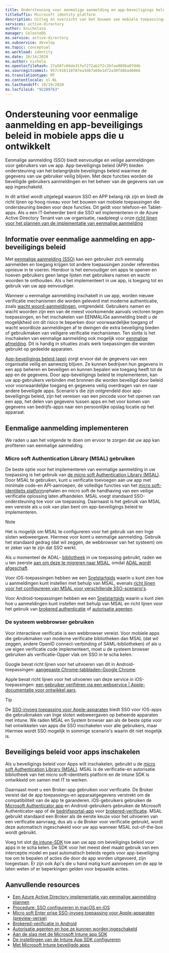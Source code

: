```yaml
---
title: Ondersteuning voor eenmalige aanmelding en app-beveiligings beleid in mobiele apps die u ontwikkelt | Azure
titleSuffix: Microsoft identity platform
description: Uitleg en overzicht van het bouwen van mobiele toepassingen die ondersteuning bieden voor eenmalige aanmelding en app-beveiligings beleid
services: active-directory
author: knicholasa
manager: CelesteDG
ms.service: active-directory
ms.subservice: develop
ms.topic: conceptual
ms.workload: identity
ms.date: 10/14/2020
ms.author: nichola
ms.openlocfilehash: 27a58fc66de31fef272ab2f2c2bfaa9896a07d4b
ms.sourcegitcommit: 957c916118f87ea3d67a60e1d72a30f48bad0db6
ms.translationtype: MT
ms.contentlocale: nl-NL
ms.lasthandoff: 10/19/2020
ms.locfileid: "92209763"
---
```

# <a name="support-single-sign-on-and-app-protection-policies-in-mobile-apps-you-develop"></a>Ondersteuning voor eenmalige aanmelding en app-beveiligings beleid in mobiele apps die u ontwikkelt

Eenmalige aanmelding (SSO) biedt eenvoudige en veilige aanmeldingen voor gebruikers van uw app. App-beveiligings beleid (APP) bieden ondersteuning van het belangrijkste beveiligings beleid waarmee de gegevens van uw gebruiker veilig blijven. Met deze functies worden de beveiligde gebruikers aanmeldingen en het beheer van de gegevens van uw app ingeschakeld.

In dit artikel wordt uitgelegd waarom SSO en APP belang rijk zijn en biedt de richt lijnen op hoog niveau voor het bouwen van mobiele toepassingen die ondersteuning bieden voor deze functies. Dit geldt voor telefoon-en Tablet-apps. Als u een IT-beheerder bent die SSO wil implementeren in de Azure Active Directory Tenant van uw organisatie, raadpleegt u onze [richt lijnen voor het plannen van de implementatie van eenmalige aanmelding](../manage-apps/plan-sso-deployment.md)

## <a name="about-single-sign-on-and-app-protection-policies"></a>Informatie over eenmalige aanmelding en app-beveiligings beleid

Met [eenmalige aanmelding (SSO)](../manage-apps/plan-sso-deployment.md) kan een gebruiker zich eenmalig aanmelden en toegang krijgen tot andere toepassingen zonder referenties opnieuw in te voeren. Hierdoor is het eenvoudiger om apps te openen en hoeven gebruikers geen lange lijsten met gebruikers namen en wacht woorden te onthouden. Als u het implementeert in uw app, is toegang tot en gebruik van uw app eenvoudiger.

Wanneer u eenmalige aanmelding inschakelt in uw app, worden nieuwe verificatie mechanismen die worden geleverd met moderne authenticatie, zoals [wacht woord-aanmeldingen](../authentication/concept-authentication-passwordless.md), ontgrendeld. Gebruikers namen en wacht woorden zijn een van de meest voorkomende aanvals vectoren tegen toepassingen, en het inschakelen van EENMALIGe aanmelding biedt u de mogelijkheid om dit risico te beperken door voorwaardelijke toegang of wacht woordloze aanmeldingen af te dwingen die extra beveiliging bieden of gebruikmaken van veiligere verificatie mechanismen. Ten slotte is het inschakelen van eenmalige aanmelding ook mogelijk voor [eenmalige afmelding](v2-protocols-oidc.md#single-sign-out). Dit is handig in situaties zoals werk toepassingen die worden gebruikt op gedeelde apparaten.

[App-beveiligings beleid (app)](/mem/intune/apps/app-protection-policy) zorgt ervoor dat de gegevens van een organisatie veilig en aanwezig blijven. Ze kunnen bedrijven hun gegevens in een app beheren en beveiligen en kunnen bepalen wie toegang heeft tot de app en de gegevens. Door app-beveiligings beleid te implementeren, kan uw app gebruikers verbinden met bronnen die worden beveiligd door beleid voor voorwaardelijke toegang en gegevens veilig overdragen van en naar andere beveiligde apps. Scenario's die zijn ontgrendeld door app-beveiligings beleid, zijn het vereisen van een pincode voor het openen van een app, het delen van gegevens tussen apps en het voor komen van gegevens van bedrijfs-apps naar een persoonlijke opslag locatie op het apparaat.

## <a name="implementing-single-sign-on"></a>Eenmalige aanmelding implementeren

We raden u aan het volgende te doen om ervoor te zorgen dat uw app kan profiteren van eenmalige aanmelding.

### <a name="use-microsoft-authentication-library-msal"></a>Micro soft Authentication Library (MSAL) gebruiken

De beste optie voor het implementeren van eenmalige aanmelding in uw toepassing is het gebruik van [de micro soft Authentication Library (MSAL)](msal-overview.md). Door MSAL te gebruiken, kunt u verificatie toevoegen aan uw app met minimale code-en API-aanroepen, de volledige functies van het [micro soft-identiteits platform](/azure/active-directory/develop/)ophalen en micro soft de handhaving van een veilige verificatie oplossing laten afhandelen. MSAL voegt standaard SSO-ondersteuning toe voor uw toepassing. Daarnaast is het gebruik van MSAL een vereiste als u ook van plan bent om app-beveiligings beleid te implementeren.

> [!NOTE]
> Het is mogelijk om MSAL te configureren voor het gebruik van een Inge sloten webweergave. Hiermee voor komt u eenmalige aanmelding. Gebruik het standaard gedrag (dat wil zeggen, de webbrowser van het systeem) om er zeker van te zijn dat SSO werkt.

Als u momenteel de ADAL- [bibliotheek](../azuread-dev/active-directory-authentication-libraries.md) in uw toepassing gebruikt, raden we u ten zeerste [aan om deze te migreren naar MSAL](msal-migration.md), omdat [ADAL wordt afgeschaft](https://techcommunity.microsoft.com/t5/azure-active-directory-identity/update-your-applications-to-use-microsoft-authentication-library/ba-p/1257363).

Voor iOS-toepassingen hebben we een [Snelstartgids](quickstart-v2-ios.md) waarin u kunt zien hoe u aanmeldingen kunt instellen met behulp van MSAL, evenals [richt lijnen voor het configureren van MSAL voor verschillende SSO-scenario's](single-sign-on-macos-ios.md).

Voor Android-toepassingen hebben we een [Snelstartgids](quickstart-v2-android.md) waarin u kunt zien hoe u aanmeldingen kunt instellen met behulp van MSAL en richt lijnen voor het gebruik van [brokered authenticatie](brokered-auth.md) of [autorisatie agenten](authorization-agents.md).

### <a name="use-the-system-web-browser"></a>De systeem webbrowser gebruiken

Voor interactieve verificatie is een webbrowser vereist. Voor mobiele apps die gebruikmaken van moderne verificatie bibliotheken dan MSAL (dat wil zeggen, andere OpenID connect-verbinding of SAML-bibliotheken) of als u uw eigen verificatie code implementeert, moet u de systeem browser gebruiken als verificatie-Opper vlak om SSO in te scha kelen.

Google bevat richt lijnen voor het uitvoeren van dit in Android-toepassingen: [aangepaste Chrome-tabbladen-Google Chrome](https://developer.chrome.com/multidevice/android/customtabs).

Apple bevat richt lijnen voor het uitvoeren van deze service in iOS-toepassingen: [een gebruiker verifiëren via een webservice | Apple-documentatie voor ontwikkel aars](https://developer.apple.com/documentation/authenticationservices/authenticating_a_user_through_a_web_service).

> [!TIP]
> De [SSO-invoeg toepassing voor Apple-apparaten](apple-sso-plugin.md) biedt SSO voor IOS-apps die gebruikmaken van Inge sloten webweergaven op beheerde apparaten met intune. We raden MSAL en System browser aan als de beste optie voor het ontwikkelen van apps die SSO inschakelen voor alle gebruikers, maar Hiermee wordt SSO mogelijk in sommige scenario's waarin dit niet mogelijk is.

## <a name="enable-app-protection-policies"></a>Beveiligings beleid voor apps inschakelen

Als u beveiligings beleid voor Apps wilt inschakelen, gebruikt u de [micro soft Authentication Library (MSAL)](msal-overview.md). MSAL is de verificatie-en autorisatie bibliotheek van het micro soft-identiteits platform en de intune SDK is ontwikkeld om samen met IT te werken.

Daarnaast moet u een Broker-app gebruiken voor verificatie. De Broker vereist dat de app toepassings-en apparaatgegevens verstrekt om de compatibiliteit van de app te garanderen. iOS-gebruikers gebruiken de [Microsoft Authenticator app](../user-help/user-help-auth-app-sign-in.md) en Android-gebruikers gebruiken de Microsoft Authenticator-app of de [bedrijfsportal-app](https://play.google.com/store/apps/details?id=com.microsoft.windowsintune.companyportal) voor [brokered-verificatie](brokered-auth.md). MSAL gebruikt standaard een Broker als de eerste keuze voor het uitvoeren van een verificatie aanvraag, dus als u de Broker voor verificatie gebruikt, wordt deze automatisch ingeschakeld voor uw app wanneer MSAL out-of-the-box wordt gebruikt.

Voeg tot slot [de intune-SDK](/mem/intune/developer/app-sdk-get-started) toe aan uw app om beveiligings beleid voor apps in te scha kelen. De SDK voor het meest deel maakt gebruik van een interceptie model en past automatisch beleids regels voor app-beveiliging toe om te bepalen of acties die door de app worden uitgevoerd, zijn toegestaan. Er zijn ook Api's die u hand matig kunt aanroepen om de app te laten weten of er beperkingen gelden voor bepaalde acties.

## <a name="additional-resources"></a>Aanvullende resources

- [Een Azure Active Directory implementatie van eenmalige aanmelding plannen](../manage-apps/plan-sso-deployment.md)
- [Procedure: SSO configureren in macOS en iOS](single-sign-on-macos-ios.md)
- [Micro soft Enter prise SSO-invoeg toepassing voor Apple-apparaten (preview-versie)](apple-sso-plugin.md)
- [Brokered-verificatie in Android](brokered-auth.md)
- [Autorisatie agenten en hoe ze kunnen worden ingeschakeld](authorization-agents.md)
- [Aan de slag met de Microsoft Intune app SDK](/mem/intune/developer/app-sdk-get-started)
- [De instellingen van de Intune App SDK configureren](/mem/intune/developer/app-sdk-ios#configure-settings-for-the-intune-app-sdk)
- [Met Microsoft Intune beveiligde apps](/mem/intune/apps/apps-supported-intune-apps)
